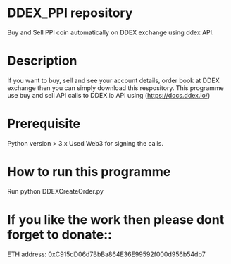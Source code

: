 # DDEX_PPI repository

Buy and Sell PPI coin automatically on DDEX exchange using ddex API.


# Description

If you want to buy, sell and see your account details, order book at DDEX exchange then you can simply download this respository. This programme use  buy and sell API calls to DDEX.io API using (https://docs.ddex.io/)


# Prerequisite

Python version > 3.x
Used Web3 for signing the calls.

# How to run this programme

Run python DDEXCreateOrder.py

# If you like the work then please dont forget to donate::
ETH address: 0xC915dD06d7BbBa864E36E99592f000d956b54db7




